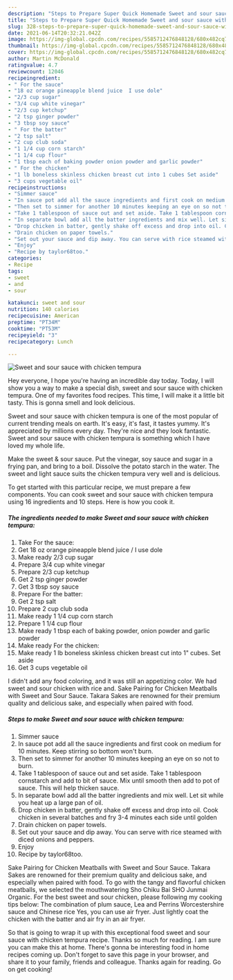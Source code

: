 ```yaml
---
description: "Steps to Prepare Super Quick Homemade Sweet and sour sauce with chicken tempura"
title: "Steps to Prepare Super Quick Homemade Sweet and sour sauce with chicken tempura"
slug: 328-steps-to-prepare-super-quick-homemade-sweet-and-sour-sauce-with-chicken-tempura
date: 2021-06-14T20:32:21.042Z
image: https://img-global.cpcdn.com/recipes/5585712476848128/680x482cq70/sweet-and-sour-sauce-with-chicken-tempura-recipe-main-photo.jpg
thumbnail: https://img-global.cpcdn.com/recipes/5585712476848128/680x482cq70/sweet-and-sour-sauce-with-chicken-tempura-recipe-main-photo.jpg
cover: https://img-global.cpcdn.com/recipes/5585712476848128/680x482cq70/sweet-and-sour-sauce-with-chicken-tempura-recipe-main-photo.jpg
author: Martin McDonald
ratingvalue: 4.7
reviewcount: 12046
recipeingredient:
- " For the sauce"
- "18 oz orange pineapple blend juice  I use dole"
- "2/3 cup sugar"
- "3/4 cup white vinegar"
- "2/3 cup ketchup"
- "2 tsp ginger powder"
- "3 tbsp soy sauce"
- " For the batter"
- "2 tsp salt"
- "2 cup club soda"
- "1 1/4 cup corn starch"
- "1 1/4 cup flour"
- "1 tbsp each of baking powder onion powder and garlic powder"
- " For the chicken"
- "1 lb boneless skinless chicken breast cut into 1 cubes Set aside"
- "3 cups vegetable oil"
recipeinstructions:
- "Simmer sauce"
- "In sauce pot add all the sauce ingredients and first cook on medium for 10 minutes. Keep stirring so bottom won&#39;t burn."
- "Then set to simmer for another 10 minutes keeping an eye on so not to burn."
- "Take 1 tablespoon of sauce out and set aside. Take 1 tablespoon cornstarch and add to bit of sauce. Mix until smooth then add to pot of sauce. This will help thicken sauce."
- "In separate bowl add all the batter ingredients and mix well. Let sit while you heat up a large pan of oil."
- "Drop chicken in batter, gently shake off excess and drop into oil. Cook chicken in several batches and fry 3-4 minutes each side until golden"
- "Drain chicken on paper towels."
- "Set out your sauce and dip away. You can serve with rice steamed with diced onions and peppers."
- "Enjoy"
- "Recipe by taylor68too."
categories:
- Recipe
tags:
- sweet
- and
- sour

katakunci: sweet and sour 
nutrition: 140 calories
recipecuisine: American
preptime: "PT34M"
cooktime: "PT53M"
recipeyield: "3"
recipecategory: Lunch

---
```



![Sweet and sour sauce with chicken tempura](https://img-global.cpcdn.com/recipes/5585712476848128/680x482cq70/sweet-and-sour-sauce-with-chicken-tempura-recipe-main-photo.jpg)

Hey everyone, I hope you're having an incredible day today. Today, I will show you a way to make a special dish, sweet and sour sauce with chicken tempura. One of my favorites food recipes. This time, I will make it a little bit tasty. This is gonna smell and look delicious.

Sweet and sour sauce with chicken tempura is one of the most popular of current trending meals on earth. It's easy, it's fast, it tastes yummy. It's appreciated by millions every day. They're nice and they look fantastic. Sweet and sour sauce with chicken tempura is something which I have loved my whole life.

Make the sweet &amp; sour sauce. Put the vinegar, soy sauce and sugar in a frying pan, and bring to a boil. Dissolve the potato starch in the water. The sweet and light sauce suits the chicken tempura very well and is delicious.


To get started with this particular recipe, we must prepare a few components. You can cook sweet and sour sauce with chicken tempura using 16 ingredients and 10 steps. Here is how you cook it.

<!--inarticleads1-->

##### The ingredients needed to make Sweet and sour sauce with chicken tempura:

1. Take  For the sauce:
1. Get 18 oz orange pineapple blend juice / I use dole
1. Make ready 2/3 cup sugar
1. Prepare 3/4 cup white vinegar
1. Prepare 2/3 cup ketchup
1. Get 2 tsp ginger powder
1. Get 3 tbsp soy sauce
1. Prepare  For the batter:
1. Get 2 tsp salt
1. Prepare 2 cup club soda
1. Make ready 1 1/4 cup corn starch
1. Prepare 1 1/4 cup flour
1. Make ready 1 tbsp each of baking powder, onion powder and garlic powder
1. Make ready  For the chicken:
1. Make ready 1 lb boneless skinless chicken breast cut into 1&#34; cubes. Set aside
1. Get 3 cups vegetable oil


I didn&#39;t add any food coloring, and it was still an appetizing color. We had sweet and sour chicken with rice and. Sake Pairing for Chicken Meatballs with Sweet and Sour Sauce. Takara Sakes are renowned for their premium quality and delicious sake, and especially when paired with food. 

<!--inarticleads2-->

##### Steps to make Sweet and sour sauce with chicken tempura:

1. Simmer sauce
1. In sauce pot add all the sauce ingredients and first cook on medium for 10 minutes. Keep stirring so bottom won&#39;t burn.
1. Then set to simmer for another 10 minutes keeping an eye on so not to burn.
1. Take 1 tablespoon of sauce out and set aside. Take 1 tablespoon cornstarch and add to bit of sauce. Mix until smooth then add to pot of sauce. This will help thicken sauce.
1. In separate bowl add all the batter ingredients and mix well. Let sit while you heat up a large pan of oil.
1. Drop chicken in batter, gently shake off excess and drop into oil. Cook chicken in several batches and fry 3-4 minutes each side until golden
1. Drain chicken on paper towels.
1. Set out your sauce and dip away. You can serve with rice steamed with diced onions and peppers.
1. Enjoy
1. Recipe by taylor68too.


Sake Pairing for Chicken Meatballs with Sweet and Sour Sauce. Takara Sakes are renowned for their premium quality and delicious sake, and especially when paired with food. To go with the tangy and flavorful chicken meatballs, we selected the mouthwatering Sho Chiku Bai SHO Junmai Organic. For the best sweet and sour chicken, please following my cooking tips below: The combination of plum sauce, Lea and Perrins Worcestershire sauce and Chinese rice Yes, you can use air fryer. Just lightly coat the chicken with the batter and air fry in an air fryer. 

So that is going to wrap it up with this exceptional food sweet and sour sauce with chicken tempura recipe. Thanks so much for reading. I am sure you can make this at home. There's gonna be interesting food in home recipes coming up. Don't forget to save this page in your browser, and share it to your family, friends and colleague. Thanks again for reading. Go on get cooking!
